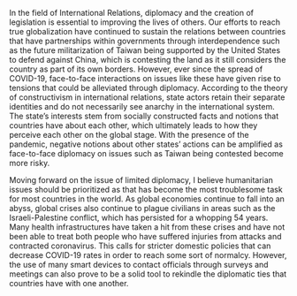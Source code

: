 In the field of International Relations, diplomacy and the creation of legislation is essential to improving the lives of others. Our efforts to reach true globalization have continued to sustain the relations between countries that have partnerships within governments through interdependence such as the future militarization of Taiwan being supported by the United States to defend against China, which is contesting the land as it still considers the country as part of its own borders. However, ever since the spread of COVID-19, face-to-face interactions on issues like these have given rise to tensions that could be alleviated through diplomacy. According to the theory of constructivism in international relations, state actors retain their separate identities and do not necessarily see anarchy in the international system. The state’s interests stem from socially constructed facts and notions that countries have about each other, which ultimately leads to how they perceive each other on the global stage. With the presence of the pandemic, negative notions about other states’ actions can be amplified as face-to-face diplomacy on issues such as Taiwan being contested become more risky. 

Moving forward on the issue of limited diplomacy, I believe humanitarian issues should be prioritized as that has become the most troublesome task for most countries in the world. As global economies continue to fall into an abyss, global crises also continue to plague civilians in areas such as the Israeli-Palestine conflict, which has persisted for a whopping 54 years. Many health infrastructures have taken a hit from these crises and have not been able to treat both people who have suffered injuries from attacks and contracted coronavirus. This calls for stricter domestic policies that can decrease COVID-19 rates in order to reach some sort of normalcy. However, the use of many smart devices to contact officials through surveys and meetings can also prove to be a solid tool to rekindle the diplomatic ties that countries have with one another. 
